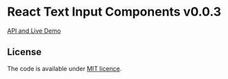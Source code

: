 # React Text Input Components v0.0.3

[API and Live Demo](http://smikhalevski.github.io/react-text-input/)

## License

The code is available under [MIT licence](LICENSE.txt).
